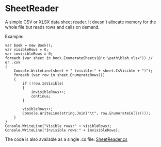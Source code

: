 # SheetReader
A simple CSV or XLSX data sheet reader. It doesn't allocate memory for the whole file but reads rows and cells on demand.

Example:

    var book = new Book();
    var visibleRows = 0;
    var invisibleRows = 0;
    foreach (var sheet in book.EnumerateSheets(@"c:\path\blah.xlsx")) // or .csv
    {
        Console.WriteLine(sheet + " (visible:" + sheet.IsVisible + ")");
        foreach (var row in sheet.EnumerateRows())
        {
            if (!row.IsVisible)
            {
                invisibleRows++;
                continue;
            }
            
            visibleRows++;
            Console.WriteLine(string.Join("\t", row.EnumerateCells()));
        }
    }
    Console.WriteLine("Visible rows:" + visibleRows);
    Console.WriteLine("Invisible rows:" + invisibleRows);

The code is also available as a single .cs file: [SheetReader.cs](Amalgamation/SheetReader.cs)

